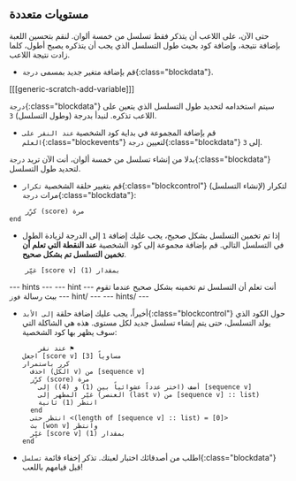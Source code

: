 ## مستويات متعددة

حتى الآن، على اللاعب أن يتذكر فقط تسلسل من خمسة ألوان. لنقم بتحسين اللعبة بإضافة نتيجة، وإضافة كود بحيث طول التسلسل الذي يجب أن يتذكره يصبح أطول، كلما زادت نتيجة اللاعب.

+ قم بإضافة متغير جديد بمسمى `درجة`{:class="blockdata"}.

[[[generic-scratch-add-variable]]]

`درجة`{:class="blockdata"} سيتم استخدامه لتحديد طول التسلسل الذي يتعين على اللاعب تذكره. لنبدأ بدرجة (وطول التسلسل) `3`.

+ قم بإضافة المجموعة في بداية كود الشخصية `عند النقر على العلم`{:class="blockevents"} لتعيين `درجة`{:class="blockdata"} إلى `3`.

بدلا من إنشاء تسلسل من خمسة ألوان، أنت الآن تريد `درجة`{:class="blockdata"} لتحديد طول التسلسل.

+ قم بتغيير حلقة الشخصية `تكرار`{:class="blockcontrol"} (لإنشاء التسلسل) لتكرار مرات `درجة`{:class="blockdata"}:

```blocks
    كرِّر (score) مرة
end
```

+ إذا تم تخمين التسلسل بشكل صحيح، يجب عليك إضافة `1` إلى الدرجة لزيادة الطول في التسلسل التالي. قم بإضافة مجموعة إلى كود الشخصية **عند النقطة التي تعلم أن تخمين التسلسل تم بشكل صحيح**.

```blocks
    غيِّر [score v] بمقدار (1)
```

\--- hints \--- \--- hint \--- أنت تعلم أن التسلسل تم تخمينه بشكل صحيح عندما تقوم ببث رسالة `فوز` \--- hint/ \--- \--- hints/ \---

+ أخيراً، يجب عليك إضافة حلقة `إلى الأبد`{:class="blockcontrol"} حول الكود الذي يولد التسلسل، حتى يتم إنشاء تسلسل جديد لكل مستوى. هذه هي الشاكلة التي سوف يظهر بها كود الشخصية:
    
    ```blocks
        عند نقر ⚑
    اجعل [score v] مساوياً [3]
    كرر باستمرار 
      احذف (الكل v) من [sequence v]
      كرِّر (score) مرة 
        أضف (اختر عدداً عشوائياً بين (1) و (4)) إلى [sequence v]
        غيّر المظهر إلى (العنصر (last v) من [sequence v] :: list)
        انتظر (1) ثانية
      end
      انتظر حتى <(length of [sequence v] :: list) = [0]>
      بث [won v] وانتظر
      غيِّر [score v] بمقدار (1)
    end
    ```

+ اطلب من أصدقائك اختبار لعبتك. تذكر إخفاء قائمة `تسلسل`{:class="blockdata"} قبل قيامهم باللعب!
